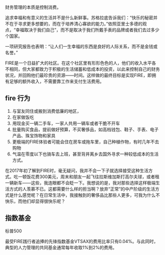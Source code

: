 财务管理的本质是控制消费。

追求幸福和有意义的生活并不是什么新鲜事。苏格拉底告诉我们：“快乐的秘密并不在于寻求更多想要的，而在于培养清心寡欲的能力。”依照亚里士多德的观点，“幸福取决于我们自己”，而不是取决于我们所戴手表的品牌或者我们去过多少个国家。

一项研究报告也表明：“让人们一生幸福的东西是良好的人际关系，而不是金钱或名誉。”

FIRE是一个日益扩大的社区。在这个社区里有形形色色的人，他们的收入水平各不相同，但大家都致力于积极的生活储蓄和低成本的投资，以此来控制自己的财务状况，并回购他们最珍贵的资源——时间。这样做的最终目标是实现FIRE，即拥有足够的额外收入，不需要靠工作来支付生活费用。

## fire 行为

1.  与室友同住或搬到消费低廉的地区，
2.  在家做饭吃
3.  用现金买一辆二手车，一家人共用一辆车或者干脆不开车
4.  批量购买食品，提前做好预算，不买奢侈品，如高档钱包、鞋子、手表、电子产品、珠宝饰物和家具
5.  更极端的FIRE体验者可能会住在房车或拖车里，自己种植作物，有时几年不去购物
6.  气温在零度以下也骑车去上班，甚至背井离乡去国外寻求一种较低成本的生活方式。

在2017年初了解到FIRE时，毫无疑问，我并不会一下子就选择接受这种生活方式。吃一顿饭花费300美元，周末和朋友一起飞往拉斯维加斯打高尔夫球，或者租一辆新车——这些，我连眼都不会眨一下。我想说的是，我对那些选择这样极端生活方式的人羡慕不已。这都需要什么样的担当啊？放弃“正常”的中产阶级的生活方式是什么感觉呢？在日常生活中，我接触到的奢侈品比那些人更多，可我为什么不快乐，而他们却显得很快乐呢？

## 指数基金
标普500

最受FIRE践行者追捧的先锋指数基金VTSAX的费用比率只有0.04%。与此同时，典型的人力管理的共同基金通常每年收取1%到2%的费用。


